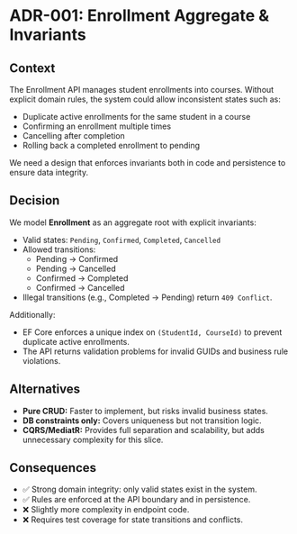 ﻿# ADR-001: Enrollment Aggregate & Invariants

## Context
The Enrollment API manages student enrollments into courses. Without explicit domain rules, the system could allow inconsistent states such as:
- Duplicate active enrollments for the same student in a course
- Confirming an enrollment multiple times
- Cancelling after completion
- Rolling back a completed enrollment to pending

We need a design that enforces invariants both in code and persistence to ensure data integrity.

## Decision
We model **Enrollment** as an aggregate root with explicit invariants:

- Valid states: `Pending`, `Confirmed`, `Completed`, `Cancelled`
- Allowed transitions:
    - Pending → Confirmed
    - Pending → Cancelled
    - Confirmed → Completed
    - Confirmed → Cancelled
- Illegal transitions (e.g., Completed → Pending) return `409 Conflict`.

Additionally:
- EF Core enforces a unique index on `(StudentId, CourseId)` to prevent duplicate active enrollments.
- The API returns validation problems for invalid GUIDs and business rule violations.

## Alternatives
- **Pure CRUD:** Faster to implement, but risks invalid business states.
- **DB constraints only:** Covers uniqueness but not transition logic.
- **CQRS/MediatR:** Provides full separation and scalability, but adds unnecessary complexity for this slice.

## Consequences
- ✅ Strong domain integrity: only valid states exist in the system.
- ✅ Rules are enforced at the API boundary and in persistence.
- ❌ Slightly more complexity in endpoint code.
- ❌ Requires test coverage for state transitions and conflicts.
